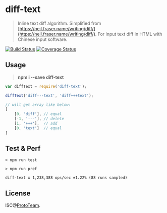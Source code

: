 # diff-text

> Inline text diff algorithm. Simplified from [https://neil.fraser.name/writing/diff/](https://neil.fraser.name/writing/diff/). For input text diff in HTML with Chinese input software.

[![Build Status](https://travis-ci.org/ProtoTeam/diff-text.svg?branch=master)](https://travis-ci.org/ProtoTeam/diff-text) [![Coverage Status](https://coveralls.io/repos/github/ProtoTeam/diff-text/badge.svg)](https://coveralls.io/github/ProtoTeam/diff-text)


## Usage

> **npm i --save diff-text**


```js
var diffText = require('diff-text');

diffText('diff---text', 'diff+++text');

// will get array like below:
[
	[0, 'diff'], // equal
	[-1, '---'], // delete
	[1, '+++'],  // add
	[0, 'text']  // equal
]
```


## Test & Perf

```
> npm run test

> npm run pref

diff-text x 1,238,388 ops/sec ±1.22% (88 runs sampled)
```


## License

ISC@[ProtoTeam](https://github.com/ProtoTeam).


